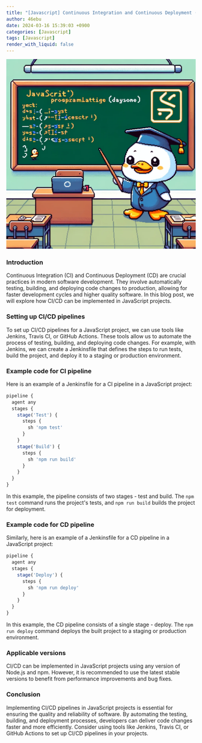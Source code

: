 ```yaml
---
title: "[Javascript] Continuous Integration and Continuous Deployment (CI/CD) for JavaScript Projects"
author: 46ebu
date: 2024-03-16 15:39:03 +0900
categories: [Javascript]
tags: [Javascript]
render_with_liquid: false
---
```


![Intro](/assets/img/post/javascript.png)
### Introduction
Continuous Integration (CI) and Continuous Deployment (CD) are crucial practices in modern software development. They involve automatically testing, building, and deploying code changes to production, allowing for faster development cycles and higher quality software. In this blog post, we will explore how CI/CD can be implemented in JavaScript projects.

### Setting up CI/CD pipelines
To set up CI/CD pipelines for a JavaScript project, we can use tools like Jenkins, Travis CI, or GitHub Actions. These tools allow us to automate the process of testing, building, and deploying code changes. For example, with Jenkins, we can create a Jenkinsfile that defines the steps to run tests, build the project, and deploy it to a staging or production environment.

### Example code for CI pipeline
Here is an example of a Jenkinsfile for a CI pipeline in a JavaScript project:

```javascript
pipeline {
  agent any
  stages {
    stage('Test') {
      steps {
        sh 'npm test'
      }
    }
    stage('Build') {
      steps {
        sh 'npm run build'
      }
    }
  }
}
```

In this example, the pipeline consists of two stages - test and build. The `npm test` command runs the project's tests, and `npm run build` builds the project for deployment.

### Example code for CD pipeline
Similarly, here is an example of a Jenkinsfile for a CD pipeline in a JavaScript project:

```javascript
pipeline {
  agent any
  stages {
    stage('Deploy') {
      steps {
        sh 'npm run deploy'
      }
    }
  }
}
```

In this example, the CD pipeline consists of a single stage - deploy. The `npm run deploy` command deploys the built project to a staging or production environment.

### Applicable versions
CI/CD can be implemented in JavaScript projects using any version of Node.js and npm. However, it is recommended to use the latest stable versions to benefit from performance improvements and bug fixes.

### Conclusion
Implementing CI/CD pipelines in JavaScript projects is essential for ensuring the quality and reliability of software. By automating the testing, building, and deployment processes, developers can deliver code changes faster and more efficiently. Consider using tools like Jenkins, Travis CI, or GitHub Actions to set up CI/CD pipelines in your projects.